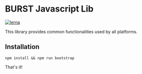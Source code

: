 # BURST Javascript Lib

[![lerna](https://img.shields.io/badge/maintained%20with-lerna-cc00ff.svg)](https://lernajs.io/)

This library provides common functionalities used by all platforms.

## Installation

```
npm install && npm run bootstrap
```

That's it!
